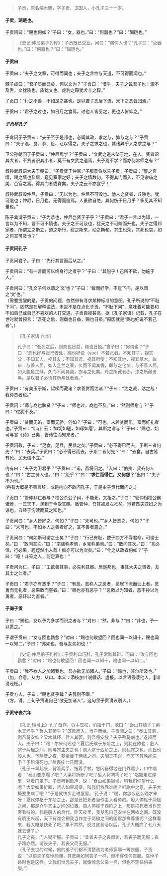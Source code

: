 
> 子贡，原名端木赐，字子贡，卫国人，小孔子三十一岁。

#### 子贡，瑚琏也。

子贡问曰：“赐也何如？”子曰：“女，器也。”曰：“何器也？”曰：“瑚琏也。”
> 《史记·仲尼弟子列传》：子贡既已受业，问曰：“赐何人也？”孔子曰：“汝器也。”曰：“何器也？”曰：“瑚琏也。”

#### 子贡曰

子贡曰：“夫子之文章，可得而闻也；夫子之言性与天道，不可得而闻也。”

棘子成曰：“君子质而已矣，何以文为？”子贡曰：“惜乎，夫子之说君子也！驷不及舌。文犹质也，质犹文也。虎豹之鞟犹犬羊之鞟。”

子贡曰：“纣之不善，不如是之甚也。是以君子恶居下流，天下之恶皆归焉。”

子贡曰：“君子之过也，如日月之食焉。过也人皆见之，更也人皆仰之。”

##### 子贡称孔子

子禽问于子贡曰：“夫子至于是邦也，必闻其政，求之与，抑与之与？”子贡曰：“夫子温、良、恭、俭、让以得之。夫子之求之也，其诸异乎人之求之与？”

卫公孙朝问于子贡曰：“仲尼焉学？”子贡曰：“文武之道未坠于地，在人。贤者识其大者，不贤者识其小者，莫不有文武之道焉，夫子焉不学？而亦何常师之有？”

叔孙武叔语大夫于朝曰：“子贡贤于仲尼。”子服景伯以告子贡，子贡曰：“譬之宫墙，赐之墙也及肩，窥见室家之好；夫子之墙数仞，不得其门而入，不见宗庙之美、百官之富。得其门者或寡矣，夫子之云不亦宜乎！”

叔孙武叔毁仲尼，子贡曰：“无以为也，仲尼不可毁也。他人之贤者，丘陵也，犹可逾也；仲尼，日月也，无得而逾焉。人虽欲自绝，其何伤于日月乎？多见其不知量也。”

陈子禽谓子贡曰：“子为恭也，仲尼岂贤于子乎？”子贡曰：“君子一言以为知，一言以为不知，言不可不慎也。夫子之不可及也，犹天之不可阶而升也。夫子之得邦家者，所谓立之斯立，道之斯行，绥之斯来，动之斯和。其生也荣，其死也哀，如之何其可及也？”

#### 子贡问孔子

子贡问君子。子曰：“先行其言而后从之。”

子贡问曰：“有一言而可以终身行之者乎？”子曰：“其恕乎！己所不欲，勿施于人。”

子贡问曰：“孔文子何以谓之‘文’也？”子曰：“敏而好学，不耻下问，是以谓之‘文’也。”    
（需要提醒的是，子贡的问题，依然带有寻求某种标准的意图。孔子所说的“不耻下问”，固然是在解释谥法，未尝不是在点化子贡。“不耻下问”，意味着可能要和不如自己或自己不喜欢的人打交道。子贡自视甚高，据《孔子家语》记载，孔子在世时就曾预言：“吾死之后，则商也日益，赐也日损。”原因就是“赐也好说不若己者”。）
> 《孔子家语·六本》
> 
> 孔子曰：“吾死之后，则商也日益，赐也日损。”曾子曰：“何谓也？”子曰：“商也好与贤己者处，赐也好说（yuè）不若己者。不知其子，视其父；不知其人，视其友；不知其君，视其所使；不知其地，视其草木。故曰：与善人居，如入芝兰之室，久而不闻其香，即与之化矣；与不善人居，如入鲍鱼之肆，久而不闻其臭，亦与之化矣。丹之所藏者赤，漆之所藏者黑。是以君子必慎其所与处者焉。”

子贡曰：“有美玉于斯，韫椟而藏诸？求善贾而沽诸？”子曰：“沽之哉，沽之哉！我待贾者也。”

子贡问：“师与商也孰贤？”子曰：“师也过，商也不及。”曰：“然则师愈与？”子曰：“过犹不及。”

子贡曰：“贫而无谄，富而无骄，何如？”子曰：“可也。未若贫而乐，富而好礼者也。”子贡曰：“《诗》云：‘如切如磋，如琢如磨’，其斯之谓与？”子曰：“赐也，始可与言《诗》已矣，告诸往而知来者。”

子贡问政，子曰：“足食，足兵，民信之矣。”子贡曰：“必不得已而去，于斯三者何先？”曰：“去兵。”子贡曰：“必不得已而去，于斯二者何先？”曰：“去食。自古皆有死，民无信不立。”

冉有曰：“夫子为卫君乎？”子贡曰：“诺，吾将问之。"入曰：“伯夷、叔齐何人也？"曰：“古之贤人也。"曰：“怨乎？"曰：“**求仁而得仁，又何怨？**"出曰：“夫子不为也。”    
(冉有大概是不善言辞，或是内向不敢问孔子，于是由子贡代而问之。)

子贡曰：“管仲非仁者与？桓公杀公子纠，不能死，又相之。”子曰：“管仲相桓公霸诸侯，一匡天下，民到于今受其赐。微管仲，吾其被发左衽矣。岂若匹夫匹妇之为谅也，自经于沟渎而莫之知也。”

子贡问曰：“乡人皆好之，何如？”子曰：“未可也。”“乡人皆恶之，何如？”子曰：“未可也。不如乡人之善者好之，其不善者恶之。”

子贡问曰：“何如斯可谓之士矣？”子曰：“行己有耻，使于四方不辱君命，可谓士矣。”曰：“敢问其次。”曰：“宗族称孝焉，乡党称弟焉。”曰：“敢问其次。”曰：“言必信，行必果，踁踁然小人哉！抑亦可以为次矣。”曰：“今之从政者何如？”子曰：“噫！斗筲之人，何足算也！”

子贡问为仁，子曰：“工欲善其事，必先利其器。居是邦也，事其大夫之贤者，友其士之仁者。”

子贡曰：“君子亦有恶乎？”子曰：“有恶。恶称人之恶者，恶居下流而讪上者，恶勇而无礼者，恶果敢而窒者。”曰：“赐也亦有恶乎？”“恶徼以为知者，恶不孙以为勇者，恶讦以为直者。”

#### 子诲子贡

子曰：“赐也，女以予为多学而识之者与？”对曰：“然，非与？”曰：“非也，予一以贯之。”

子谓子贡曰：“女与回也孰愈？”对曰：“赐也何敢望回？回也闻一以知十，赐也闻一以知二。”子曰：“弗如也，吾与女弗如也！”
> 《史记·仲尼弟子列传》：子贡利口巧辞，孔子常黜其辩。问曰：“汝与回也孰愈？”对曰：“赐也何敢望回！回也闻一以知十，赐也闻一以知二。”

子贡曰：“我不欲人之加诸我也，吾亦欲无加诸人。”子曰：“赐也，非尔所及也。”   
（加，会意。从力，从口。本义：添枝加叶说假话、虚报。以言语侵凌他人，诽谤诬枉。）

子贡方人，子曰：“赐也贤乎哉？夫我则不暇。”   
（方，谤。上句子贡说自己“欲无加诸人”，这句里子贡谤议别人。）

#### 子贡守丧六年

> 《礼记·檀弓上》孔子蚤作，负手曳杖，消摇于门，歌曰：“泰山其颓乎？梁木其坏乎？哲人其萎乎？”既歌而入，当户而坐。子贡闻之曰：“泰山其颓，则吾将安仰？梁木其坏、哲人其萎，则吾将安放？夫子殆将病也。”遂趋而入。夫子曰：“赐！尔来何迟也？夏后氏殡于东阶之上，则犹在阼也；殷人殡于两楹之间，则与宾主夹之也；周人殡于西阶之上，则犹宾之也。而丘也殷人也。予畴昔之夜，梦坐奠于两楹之间。夫明王不兴，而天下其孰能宗予？予殆将死也。”盖寝疾七日而没。   
> （孔子一早起来，背着两手，拖着手杖，悠闲自得地在门外踱步，口中唱着：“泰山要崩塌了吧？大梁将折断了吧？哲人将凋零了吧？”唱罢走进屋里，对着门坐下。子贡听到歌声，说：“泰山如果崩塌，叫我们仰望什么呢？大梁如果折断，哲人如果凋零，叫我们依靠谁呢？听歌中之意，夫子大概要生病了吧？”于是就快步走进屋里。‘孔子说：“赐，你怎么这么晚才来呀！夏代停枢于东阶之上，那是还把死者当作主人看待的。殷人停枢于两楹之间，那是介乎宾主之间的位置。周人停枢于西阶之上，那是把死者当作宾客看待的。我是殷人的后代。昨天夜里，我梦见自己安坐在两楹之间。既没有明王兴起，天下有谁会把我当作立于两楹之间的国君那样尊重呢？这样看来，我大概是快死了吧。”果不其然，说过这番话以后，孔子大概病了七八天就去世了。）   
> 孔子之丧，门人疑所服。子贡曰：“昔者夫子之丧颜渊，若丧子而无服；丧子路亦然。请丧夫子，若丧父而无服。”   
> （孔子去世的时候，他的弟子们都不清楚该为老师穿哪一等丧服。子贡说：“以前夫子哀悼颜渊，其悲痛如同丧子一样，但不穿任何丧服。哀悼子路时也是这样。让我们悼念夫子，就像悼念父亲一样，但也不穿任何丧服。”）

